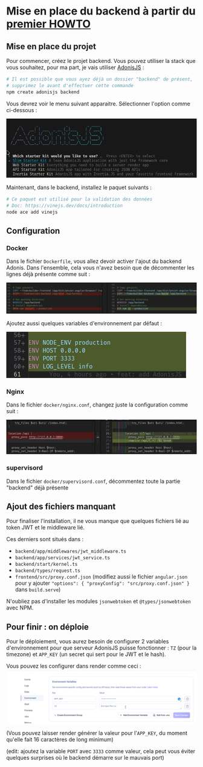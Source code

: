# Mise en place du backend à partir du [premier HOWTO](./HOWTO.md)

## Mise en place du projet

Pour commencer, créez le projet backend. Vous pouvez utiliser la stack que vous souhaitez, pour ma part, je vais utiliser [AdonisJS](https://adonisjs.com) :

```sh
# Il est possible que vous ayez déjà un dossier "backend" de présent,
# supprimez le avant d'effectuer cette commande
npm create adonisjs backend
```

Vous devrez voir le menu suivant apparaitre. Sélectionner l'option comme ci-dessous :

![Créer un projet AdonisJS](.github/docs/create-adonis.png)

Maintenant, dans le backend, installez le paquet suivants :

```sh
# Ce paquet est utilisé pour la validation des données
# Doc: https://vinejs.dev/docs/introduction
node ace add vinejs
```

## Configuration

### Docker

Dans le fichier `Dockerfile`, vous allez devoir activer l'ajout du backend Adonis. Dans l'ensemble, cela vous n'avez besoin que de décommenter les lignes déjà présente comme suit :

![Reconfiguration du Dockerfile](.github/docs/reconfigure-docker.png)

Ajoutez aussi quelques variables d'environnement par défaut :

![Reconfiguration du DockerFile (bis)](.github/docs/reconfigure-docker2.png)

### Nginx

Dans le fichier `docker/nginx.conf`, changez juste la configuration comme suit :

![Reconfiguration de Nginx](.github/docs/reconfigure-nginx.png)

### supervisord

Dans le fichier `docker/supervisord.conf`, décommentez toute la partie "backend" déjà présente

## Ajout des fichiers manquant

Pour finaliser l'installation, il ne vous manque que quelques fichiers lié au token JWT et le middleware lié.

Ces derniers sont situés dans :

- `backend/app/middlewares/jwt_middleware.ts`
- `backend/app/services/jwt_service.ts`
- `backend/start/kernel.ts`
- `backend/types/request.ts`
- `frontend/src/proxy.conf.json` (modifiez aussi le fichier `angular.json` pour y ajouter `"options": { "proxyConfig": "src/proxy.conf.json" }` dans `build.serve`)

N'oubliez pas d'installer les modules `jsonwebtoken` et `@types/jsonwebtoken` avec NPM.

## Pour finir : on déploie

Pour le déploiement, vous aurez besoin de configurer 2 variables d'environnement pour que serveur AdonisJS puisse fonctionner : `TZ` (pour la timezone) et `APP_KEY` (un secret qui sert pour le JWT et le hash).

Vous pouvez les configurer dans render comme ceci :
![alt text](.github/docs/render_env_config.png)

(Vous pouvez laisser render générer la valeur pour l'`APP_KEY`, du moment qu'elle fait 16 caractères de long minimum)

(edit: ajoutez la variable `PORT` avec `3333` comme valeur, cela peut vous éviter quelques surprises où le backend démarre sur le mauvais port)
